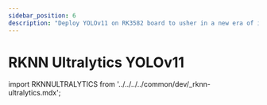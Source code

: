 ```yaml
---
sidebar_position: 6
description: "Deploy YOLOv11 on RK3582 board to usher in a new era of intelligent object detection, where technology and humanity perfectly blend in precise recognition"
---
```


# RKNN Ultralytics YOLOv11

import RKNNULTRALYTICS from '../../../../common/dev/\_rknn-ultralytics.mdx';

<RKNNULTRALYTICS />
